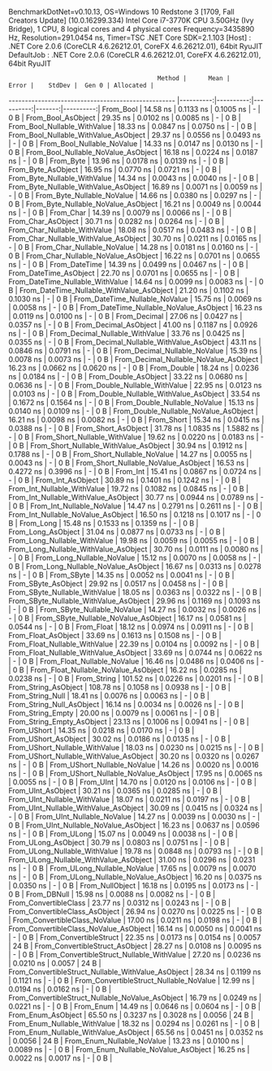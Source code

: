 
BenchmarkDotNet=v0.10.13, OS=Windows 10 Redstone 3 [1709, Fall Creators Update] (10.0.16299.334)
Intel Core i7-3770K CPU 3.50GHz (Ivy Bridge), 1 CPU, 8 logical cores and 4 physical cores
Frequency=3435890 Hz, Resolution=291.0454 ns, Timer=TSC
.NET Core SDK=2.1.103
  [Host]     : .NET Core 2.0.6 (CoreCLR 4.6.26212.01, CoreFX 4.6.26212.01), 64bit RyuJIT
  DefaultJob : .NET Core 2.0.6 (CoreCLR 4.6.26212.01, CoreFX 4.6.26212.01), 64bit RyuJIT


                                             Method |      Mean |     Error |    StdDev |  Gen 0 | Allocated |
--------------------------------------------------- |----------:|----------:|----------:|-------:|----------:|
                                          From_Bool |  14.58 ns | 0.1133 ns | 0.1005 ns |      - |       0 B |
                                 From_Bool_AsObject |  29.35 ns | 0.0102 ns | 0.0085 ns |      - |       0 B |
                       From_Bool_Nullable_WithValue |  18.33 ns | 0.0847 ns | 0.0750 ns |      - |       0 B |
              From_Bool_Nullable_WithValue_AsObject |  29.37 ns | 0.0556 ns | 0.0493 ns |      - |       0 B |
                         From_Bool_Nullable_NoValue |  14.33 ns | 0.0147 ns | 0.0130 ns |      - |       0 B |
                From_Bool_Nullable_NoValue_AsObject |  16.18 ns | 0.0224 ns | 0.0187 ns |      - |       0 B |
                                          From_Byte |  13.96 ns | 0.0178 ns | 0.0139 ns |      - |       0 B |
                                 From_Byte_AsObject |  16.95 ns | 0.0770 ns | 0.0721 ns |      - |       0 B |
                       From_Byte_Nullable_WithValue |  14.34 ns | 0.0043 ns | 0.0040 ns |      - |       0 B |
              From_Byte_Nullable_WithValue_AsObject |  16.89 ns | 0.0071 ns | 0.0059 ns |      - |       0 B |
                         From_Byte_Nullable_NoValue |  14.66 ns | 0.0380 ns | 0.0297 ns |      - |       0 B |
                From_Byte_Nullable_NoValue_AsObject |  16.21 ns | 0.0049 ns | 0.0044 ns |      - |       0 B |
                                          From_Char |  14.39 ns | 0.0079 ns | 0.0066 ns |      - |       0 B |
                                 From_Char_AsObject |  30.71 ns | 0.0282 ns | 0.0264 ns |      - |       0 B |
                       From_Char_Nullable_WithValue |  18.08 ns | 0.0517 ns | 0.0483 ns |      - |       0 B |
              From_Char_Nullable_WithValue_AsObject |  30.70 ns | 0.0211 ns | 0.0165 ns |      - |       0 B |
                         From_Char_Nullable_NoValue |  14.28 ns | 0.0181 ns | 0.0160 ns |      - |       0 B |
                From_Char_Nullable_NoValue_AsObject |  16.22 ns | 0.0701 ns | 0.0655 ns |      - |       0 B |
                                      From_DateTime |  14.39 ns | 0.0499 ns | 0.0467 ns |      - |       0 B |
                             From_DateTime_AsObject |  22.70 ns | 0.0701 ns | 0.0655 ns |      - |       0 B |
                   From_DateTime_Nullable_WithValue |  14.64 ns | 0.0099 ns | 0.0083 ns |      - |       0 B |
          From_DateTime_Nullable_WithValue_AsObject |  21.20 ns | 0.1102 ns | 0.1030 ns |      - |       0 B |
                     From_DateTime_Nullable_NoValue |  15.75 ns | 0.0069 ns | 0.0058 ns |      - |       0 B |
            From_DateTime_Nullable_NoValue_AsObject |  16.23 ns | 0.0119 ns | 0.0100 ns |      - |       0 B |
                                       From_Decimal |  27.06 ns | 0.0427 ns | 0.0357 ns |      - |       0 B |
                              From_Decimal_AsObject |  41.00 ns | 0.1187 ns | 0.0926 ns |      - |       0 B |
                    From_Decimal_Nullable_WithValue |  33.76 ns | 0.0425 ns | 0.0355 ns |      - |       0 B |
           From_Decimal_Nullable_WithValue_AsObject |  43.11 ns | 0.0846 ns | 0.0791 ns |      - |       0 B |
                      From_Decimal_Nullable_NoValue |  15.39 ns | 0.0078 ns | 0.0073 ns |      - |       0 B |
             From_Decimal_Nullable_NoValue_AsObject |  16.23 ns | 0.0662 ns | 0.0620 ns |      - |       0 B |
                                        From_Double |  18.24 ns | 0.0236 ns | 0.0184 ns |      - |       0 B |
                               From_Double_AsObject |  33.22 ns | 0.0680 ns | 0.0636 ns |      - |       0 B |
                     From_Double_Nullable_WithValue |  22.95 ns | 0.0123 ns | 0.0103 ns |      - |       0 B |
            From_Double_Nullable_WithValue_AsObject |  33.54 ns | 0.1672 ns | 0.1564 ns |      - |       0 B |
                       From_Double_Nullable_NoValue |  15.13 ns | 0.0140 ns | 0.0109 ns |      - |       0 B |
              From_Double_Nullable_NoValue_AsObject |  16.21 ns | 0.0098 ns | 0.0082 ns |      - |       0 B |
                                         From_Short |  15.34 ns | 0.0415 ns | 0.0388 ns |      - |       0 B |
                                From_Short_AsObject |  31.78 ns | 1.0835 ns | 1.5882 ns |      - |       0 B |
                      From_Short_Nullable_WithValue |  19.62 ns | 0.0220 ns | 0.0183 ns |      - |       0 B |
             From_Short_Nullable_WithValue_AsObject |  30.94 ns | 0.1912 ns | 0.1788 ns |      - |       0 B |
                        From_Short_Nullable_NoValue |  14.27 ns | 0.0055 ns | 0.0043 ns |      - |       0 B |
               From_Short_Nullable_NoValue_AsObject |  16.53 ns | 0.4272 ns | 0.3996 ns |      - |       0 B |
                                           From_Int |  15.41 ns | 0.0867 ns | 0.0724 ns |      - |       0 B |
                                  From_Int_AsObject |  30.89 ns | 0.1401 ns | 0.1242 ns |      - |       0 B |
                        From_Int_Nullable_WithValue |  19.72 ns | 0.1082 ns | 0.0845 ns |      - |       0 B |
               From_Int_Nullable_WithValue_AsObject |  30.77 ns | 0.0944 ns | 0.0789 ns |      - |       0 B |
                          From_Int_Nullable_NoValue |  14.47 ns | 0.2791 ns | 0.2611 ns |      - |       0 B |
                 From_Int_Nullable_NoValue_AsObject |  16.50 ns | 0.1218 ns | 0.1017 ns |      - |       0 B |
                                          From_Long |  15.48 ns | 0.1533 ns | 0.1359 ns |      - |       0 B |
                                 From_Long_AsObject |  31.04 ns | 0.0877 ns | 0.0733 ns |      - |       0 B |
                       From_Long_Nullable_WithValue |  19.98 ns | 0.0059 ns | 0.0055 ns |      - |       0 B |
              From_Long_Nullable_WithValue_AsObject |  30.70 ns | 0.0111 ns | 0.0080 ns |      - |       0 B |
                         From_Long_Nullable_NoValue |  15.12 ns | 0.0070 ns | 0.0058 ns |      - |       0 B |
                From_Long_Nullable_NoValue_AsObject |  16.67 ns | 0.0313 ns | 0.0278 ns |      - |       0 B |
                                         From_SByte |  14.35 ns | 0.0052 ns | 0.0041 ns |      - |       0 B |
                                From_SByte_AsObject |  29.92 ns | 0.0517 ns | 0.0458 ns |      - |       0 B |
                      From_SByte_Nullable_WithValue |  18.05 ns | 0.0363 ns | 0.0322 ns |      - |       0 B |
             From_SByte_Nullable_WithValue_AsObject |  29.96 ns | 0.1169 ns | 0.1093 ns |      - |       0 B |
                        From_SByte_Nullable_NoValue |  14.27 ns | 0.0032 ns | 0.0026 ns |      - |       0 B |
               From_SByte_Nullable_NoValue_AsObject |  16.17 ns | 0.0581 ns | 0.0544 ns |      - |       0 B |
                                         From_Float |  18.12 ns | 0.0974 ns | 0.0911 ns |      - |       0 B |
                                From_Float_AsObject |  33.69 ns | 0.1613 ns | 0.1508 ns |      - |       0 B |
                      From_Float_Nullable_WithValue |  22.39 ns | 0.0104 ns | 0.0092 ns |      - |       0 B |
             From_Float_Nullable_WithValue_AsObject |  33.69 ns | 0.0744 ns | 0.0622 ns |      - |       0 B |
                        From_Float_Nullable_NoValue |  16.46 ns | 0.0486 ns | 0.0406 ns |      - |       0 B |
               From_Float_Nullable_NoValue_AsObject |  16.22 ns | 0.0285 ns | 0.0238 ns |      - |       0 B |
                                        From_String | 101.52 ns | 0.0226 ns | 0.0201 ns |      - |       0 B |
                               From_String_AsObject | 108.78 ns | 0.1058 ns | 0.0938 ns |      - |       0 B |
                                   From_String_Null |  18.41 ns | 0.0076 ns | 0.0063 ns |      - |       0 B |
                          From_String_Null_AsObject |  16.14 ns | 0.0034 ns | 0.0026 ns |      - |       0 B |
                                  From_String_Empty |  20.00 ns | 0.0079 ns | 0.0061 ns |      - |       0 B |
                         From_String_Empty_AsObject |  23.13 ns | 0.1006 ns | 0.0941 ns |      - |       0 B |
                                        From_UShort |  14.35 ns | 0.0218 ns | 0.0170 ns |      - |       0 B |
                               From_UShort_AsObject |  30.02 ns | 0.0186 ns | 0.0135 ns |      - |       0 B |
                     From_UShort_Nullable_WithValue |  18.03 ns | 0.0230 ns | 0.0215 ns |      - |       0 B |
            From_UShort_Nullable_WithValue_AsObject |  30.20 ns | 0.0320 ns | 0.0267 ns |      - |       0 B |
                       From_UShort_Nullable_NoValue |  14.26 ns | 0.0020 ns | 0.0016 ns |      - |       0 B |
              From_UShort_Nullable_NoValue_AsObject |  17.95 ns | 0.0065 ns | 0.0055 ns |      - |       0 B |
                                          From_UInt |  14.70 ns | 0.0120 ns | 0.0106 ns |      - |       0 B |
                                 From_UInt_AsObject |  30.21 ns | 0.0365 ns | 0.0285 ns |      - |       0 B |
                       From_UInt_Nullable_WithValue |  18.07 ns | 0.0211 ns | 0.0197 ns |      - |       0 B |
              From_UInt_Nullable_WithValue_AsObject |  30.09 ns | 0.0415 ns | 0.0324 ns |      - |       0 B |
                         From_UInt_Nullable_NoValue |  14.27 ns | 0.0039 ns | 0.0030 ns |      - |       0 B |
                From_UInt_Nullable_NoValue_AsObject |  16.23 ns | 0.0637 ns | 0.0596 ns |      - |       0 B |
                                         From_ULong |  15.07 ns | 0.0049 ns | 0.0038 ns |      - |       0 B |
                                From_ULong_AsObject |  30.79 ns | 0.0803 ns | 0.0751 ns |      - |       0 B |
                      From_ULong_Nullable_WithValue |  19.78 ns | 0.0848 ns | 0.0793 ns |      - |       0 B |
             From_ULong_Nullable_WithValue_AsObject |  31.00 ns | 0.0296 ns | 0.0231 ns |      - |       0 B |
                        From_ULong_Nullable_NoValue |  17.65 ns | 0.0079 ns | 0.0070 ns |      - |       0 B |
               From_ULong_Nullable_NoValue_AsObject |  16.20 ns | 0.0375 ns | 0.0350 ns |      - |       0 B |
                                    From_NullObject |  16.18 ns | 0.0195 ns | 0.0173 ns |      - |       0 B |
                                        From_DBNull |  15.98 ns | 0.0088 ns | 0.0082 ns |      - |       0 B |
                              From_ConvertibleClass |  23.77 ns | 0.0312 ns | 0.0243 ns |      - |       0 B |
                     From_ConvertibleClass_AsObject |  26.94 ns | 0.0270 ns | 0.0225 ns |      - |       0 B |
                      From_ConvertibleClass_NoValue |  17.00 ns | 0.0211 ns | 0.0198 ns |      - |       0 B |
             From_ConvertibleClass_NoValue_AsObject |  16.14 ns | 0.0050 ns | 0.0041 ns |      - |       0 B |
                             From_ConvertibleStruct |  22.35 ns | 0.0173 ns | 0.0154 ns | 0.0057 |      24 B |
                    From_ConvertibleStruct_AsObject |  28.27 ns | 0.0108 ns | 0.0095 ns |      - |       0 B |
          From_ConvertibleStruct_Nullable_WithValue |  27.20 ns | 0.0236 ns | 0.0210 ns | 0.0057 |      24 B |
 From_ConvertibleStruct_Nullable_WithValue_AsObject |  28.34 ns | 0.1199 ns | 0.1121 ns |      - |       0 B |
            From_ConvertibleStruct_Nullable_NoValue |  12.99 ns | 0.0194 ns | 0.0162 ns |      - |       0 B |
   From_ConvertibleStruct_Nullable_NoValue_AsObject |  16.79 ns | 0.0249 ns | 0.0221 ns |      - |       0 B |
                                          From_Enum |  14.49 ns | 0.0646 ns | 0.0604 ns |      - |       0 B |
                                 From_Enum_AsObject |  65.50 ns | 0.3237 ns | 0.3028 ns | 0.0056 |      24 B |
                       From_Enum_Nullable_WithValue |  18.32 ns | 0.0294 ns | 0.0261 ns |      - |       0 B |
              From_Enum_Nullable_WithValue_AsObject |  65.56 ns | 0.0451 ns | 0.0352 ns | 0.0056 |      24 B |
                         From_Enum_Nullable_NoValue |  13.23 ns | 0.0100 ns | 0.0089 ns |      - |       0 B |
                From_Enum_Nullable_NoValue_AsObject |  16.25 ns | 0.0022 ns | 0.0017 ns |      - |       0 B |
